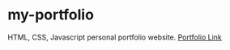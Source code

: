 # my-portfolio
HTML, CSS, Javascript personal portfolio website. 
[Portfolio Link](https://najeeb-ur-rahman.netlify.app/)
